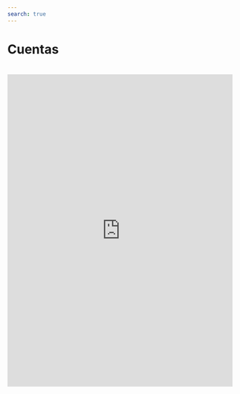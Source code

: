 ```yaml
---
search: true
---
```


# Cuentas

<iframe src="https://widgets-es.modyo.com/inversiones/cuentas" width="100%" height="700px" frameBorder="0"  style="overflow:auto;margin-top:20px;"/>

